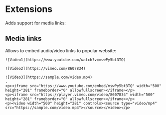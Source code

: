 # Extensions

Adds support for media links:

## Media links
 
Allows to embed audio/video links to popular website:

```````````````````````````````` example
![Video1](https://www.youtube.com/watch?v=mswPy5bt3TQ)

![Video2](https://vimeo.com/8607834)

![Video3](https://sample.com/video.mp4)
.
<p><iframe src="https://www.youtube.com/embed/mswPy5bt3TQ" width="500" height="281" frameborder="0" allowfullscreen></iframe></p>
<p><iframe src="https://player.vimeo.com/video/8607834" width="500" height="281" frameborder="0" allowfullscreen></iframe></p>
<p><video width="500" height="281" controls><source type="video/mp4" src="https://sample.com/video.mp4"></source></video></p>
````````````````````````````````